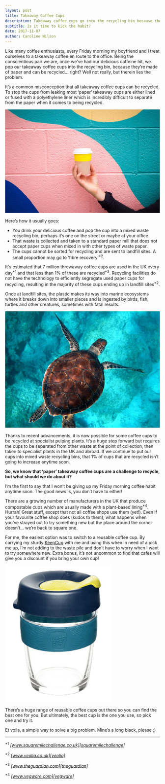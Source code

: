 ```yaml
---
layout: post
title: Takeaway Coffee Cups
description: Takeaway coffee cups go into the recycling bin because they’re made of paper and can be recycled… right? Well not really, but therein lies the problem.
subtitle: Is it time to kick the habit?
date: 2017-11-07
author: Caroline Wilson
---
```

[squaremilechallenge]: http://www.squaremilechallenge.co.uk/
[veolia]: https://www.veolia.co.uk/our-services/our-services/recycling-and-waste-services/businesses/commercial-recycling/coffee-cup-recycling
[theguardian]: https://www.theguardian.com/environment/2017/jan/26/city-of-london-launches-challenge-to-boost-coffee-cup-recycling
[vegware]: https://www.vegware.com/biodegradable-hot-cups/cat_4.html
[keepcup]: https://uk.keepcup.com/?country=United%20Kingdom#

Like many coffee enthusiasts, every Friday morning my boyfriend and I treat ourselves to a takeaway coffee en route to the office. Being the conscientious pair we are, once we’ve had our delicious caffeine hit, we pop our takeaway coffee cups into the recycling bin, because they’re made of paper and can be recycled… right? Well not really, but therein lies the problem.

It’s a common misconception that all takeaway coffee cups can be recycled. To stop the cups from leaking most ‘paper’ takeaway cups are either lined or fused with a polyethylene liner which is incredibly difficult to separate from the paper when it comes to being recycled.

![Takeaway coffee cups](/assets/images/blogs/takeaway_coffee_cups/takeaway_coffee_cup.jpg)

Here’s how it usually goes:

* You drink your delicious coffee and pop the cup into a mixed waste recycling bin, perhaps it’s one on the street or maybe at your office.
* That waste is collected and taken to a standard paper mill that does not accept paper cups when mixed in with other types of waste paper.
* The cups cannot be sorted for recycling and are sent to landfill sites. A small proportion may go to ‘fibre recovery’<sup>*2</sup>.

It's estimated that 7 million throwaway coffee cups are used in the UK every day<sup>*1</sup> and that less than 1% of these are recycled<sup>*3</sup>. Recycling facilities do not have the technology to efficiently segregate used paper cups for recycling, resulting in the majority of these cups ending up in landfill sites<sup>*2</sup>.

Once at landfill sites, the plastic makes its way into marine ecosystems where it breaks down into smaller pieces and is ingested by birds, fish, turtles and other creatures, sometimes with fatal results.

![Marine wildlife is affected by plastic pollution](/assets/images/blogs/takeaway_coffee_cups/sea_turtle.jpg)

Thanks to recent advancements, it is now possible for some coffee cups to be recycled at specialist pulping plants. It’s a huge step forward but requires the cups to be separated from other waste at the point of collection, then taken to specialist plants in the UK and abroad. If we continue to put our cups into mixed waste recycling bins, that 1% of cups that are recycled isn’t going to increase anytime soon.

**So, we know that ‘paper’ takeaway coffee cups are a challenge to recycle, but what should we do about it?**

I’m the first to say that I won’t be giving up my Friday morning coffee habit anytime soon. The good news is, you don’t have to either!

There are a growing number of manufacturers in the UK that produce compostable cups which are usually made with a plant-based lining<sup>*4</sup>. Hurrah! Great stuff, except that not all coffee shops use them (yet!). Even if your favourite coffee shop does (kudos to them), what happens when you’ve strayed out to try something new but the place around the corner doesn’t… we’re back to square one.

For me, the easiest option was to switch to a reusable coffee cup. By carrying my sturdy [KeepCup][keepcup] with me and using this when in need of a pick me up, I’m not adding to the waste pile and don’t have to worry when I want to try somewhere new. Extra bonus, it’s not uncommon to find that cafes will give you a discount if you bring your own cup!


![Reusable KeepCup - takeaway coffee cup](/assets/images/blogs/takeaway_coffee_cups/keep_cup.png)

There’s a huge range of reusable coffee cups out there so you can find the best one for you. But ultimately, the best cup is the one you use, so pick one and try it.

Et voila, a simple way to solve a big problem. Mine’s a long black, please ;)

---

<sup>*1</sup> _[www.squaremilechallenge.co.uk][squaremilechallenge]_

<sup>*2</sup> _[www.veolia.co.uk][veolia]_

<sup>*3</sup> _[www.theguardian.com][theguardian]_

<sup>*4</sup> _[www.vegware.com][vegware]_
